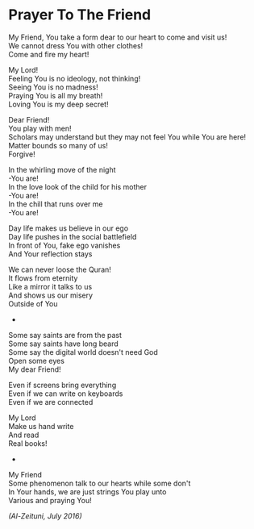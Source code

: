 # Prayer To The Friend

My Friend, You take a form dear to our heart to come and visit us!<br />
We cannot dress You with other clothes!<br />
Come and fire my heart!

My Lord!<br />
Feeling You is no ideology, not thinking!<br />
Seeing You is no madness!<br />
Praying You is all my breath!<br />
Loving You is my deep secret!

Dear Friend!<br />
You play with men!<br />
Scholars may understand but they may not feel You while You are here!<br />
Matter bounds so many of us!<br />
Forgive!

In the whirling move of the night<br />
-You are!<br />
In the love look of the child for his mother<br />
-You are!<br />
In the chill that runs over me<br />
-You are!

Day life makes us believe in our ego<br />
Day life pushes in the social battlefield<br />
In front of You, fake ego vanishes<br />
And Your reflection stays<br />

We can never loose the Quran!<br />
It flows from eternity<br />
Like a mirror it talks to us<br />
And shows us our misery<br />
Outside of You

-

Some say saints are from the past<br />
Some say saints have long beard<br />
Some say the digital world doesn't need God<br />
Open some eyes<br />
My dear Friend!

Even if screens bring everything<br />
Even if we can write on keyboards<br />
Even if we are connected

My Lord<br />
Make us hand write<br />
And read<br />
Real books!

-

My Friend<br />
Some phenomenon talk to our hearts while some don't<br />
In Your hands, we are just strings You play unto<br />
Various and praying You!

*(Al-Zeituni, July 2016)*

